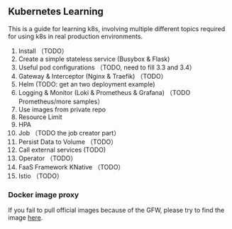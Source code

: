 ## Kubernetes Learning

This is a guide for learning k8s, involving multiple different topics required for using k8s in real production environments.

1. Install （TODO）
2. Create a simple stateless service (Busybox & Flask)
3. Useful pod configurations  （TODO, need to fill 3.3 and 3.4）
4. Gateway & Interceptor (Nginx & Traefik)  （TODO）
5. Helm (TODO: get an two deployment example)
6. Logging & Monitor (Loki & Prometheus & Grafana) （TODO Prometheus/more samples）
7. Use images from private repo
8. Resource Limit
9. HPA
10. Job （TODO the job creator part）
11. Persist Data to Volume  （TODO）
12. Call external services (TODO)
13. Operator  （TODO）
14. FaaS Framework KNative  （TODO）
15. Istio  （TODO）

### Docker image proxy

If you fail to pull official images because of the GFW, please try to find the image [here](https://docker.aityp.com/). 
